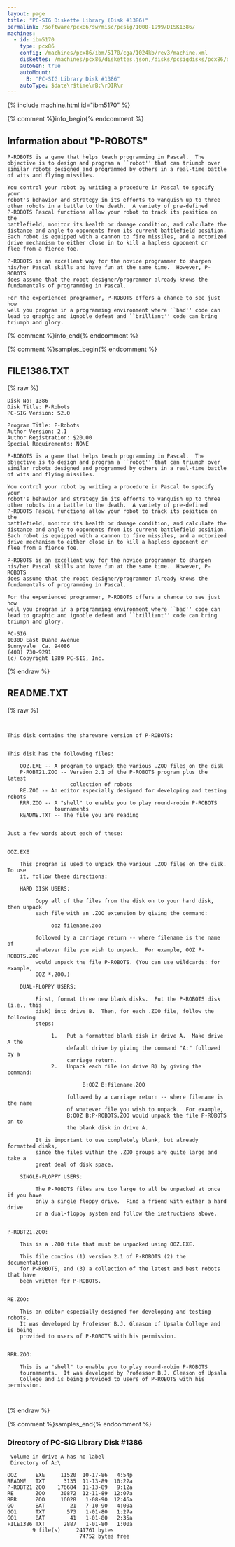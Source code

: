 ```yaml
---
layout: page
title: "PC-SIG Diskette Library (Disk #1386)"
permalink: /software/pcx86/sw/misc/pcsig/1000-1999/DISK1386/
machines:
  - id: ibm5170
    type: pcx86
    config: /machines/pcx86/ibm/5170/cga/1024kb/rev3/machine.xml
    diskettes: /machines/pcx86/diskettes.json,/disks/pcsigdisks/pcx86/diskettes.json
    autoGen: true
    autoMount:
      B: "PC-SIG Library Disk #1386"
    autoType: $date\r$time\rB:\rDIR\r
---
```


{% include machine.html id="ibm5170" %}

{% comment %}info_begin{% endcomment %}

## Information about "P-ROBOTS"

    P-ROBOTS is a game that helps teach programming in Pascal.  The
    objective is to design and program a ``robot'' that can triumph over
    similar robots designed and programmed by others in a real-time battle
    of wits and flying missiles.
    
    You control your robot by writing a procedure in Pascal to specify your
    robot's behavior and strategy in its efforts to vanquish up to three
    other robots in a battle to the death.  A variety of pre-defined
    P-ROBOTS Pascal functions allow your robot to track its position on the
    battlefield, monitor its health or damage condition, and calculate the
    distance and angle to opponents from its current battlefield position.
    Each robot is equipped with a cannon to fire missiles, and a motorized
    drive mechanism to either close in to kill a hapless opponent or
    flee from a fierce foe.
    
    P-ROBOTS is an excellent way for the novice programmer to sharpen
    his/her Pascal skills and have fun at the same time.  However, P-ROBOTS
    does assume that the robot designer/programmer already knows the
    fundamentals of programming in Pascal.
    
    For the experienced programmer, P-ROBOTS offers a chance to see just how
    well you program in a programming environment where ``bad'' code can
    lead to graphic and ignoble defeat and ``brilliant'' code can bring
    triumph and glory.
{% comment %}info_end{% endcomment %}

{% comment %}samples_begin{% endcomment %}

## FILE1386.TXT

{% raw %}
```
Disk No: 1386                                                           
Disk Title: P-Robots                                                    
PC-SIG Version: S2.0                                                    
                                                                        
Program Title: P-Robots                                                 
Author Version: 2.1                                                     
Author Registration: $20.00                                             
Special Requirements: NONE                                              
                                                                        
P-ROBOTS is a game that helps teach programming in Pascal.  The         
objective is to design and program a ``robot'' that can triumph over    
similar robots designed and programmed by others in a real-time battle  
of wits and flying missiles.                                            
                                                                        
You control your robot by writing a procedure in Pascal to specify your 
robot's behavior and strategy in its efforts to vanquish up to three    
other robots in a battle to the death.  A variety of pre-defined        
P-ROBOTS Pascal functions allow your robot to track its position on the 
battlefield, monitor its health or damage condition, and calculate the  
distance and angle to opponents from its current battlefield position.  
Each robot is equipped with a cannon to fire missiles, and a motorized  
drive mechanism to either close in to kill a hapless opponent or        
flee from a fierce foe.                                                 
                                                                        
P-ROBOTS is an excellent way for the novice programmer to sharpen       
his/her Pascal skills and have fun at the same time.  However, P-ROBOTS 
does assume that the robot designer/programmer already knows the        
fundamentals of programming in Pascal.                                  
                                                                        
For the experienced programmer, P-ROBOTS offers a chance to see just how
well you program in a programming environment where ``bad'' code can    
lead to graphic and ignoble defeat and ``brilliant'' code can bring     
triumph and glory.                                                      
                                                                        
PC-SIG                                                                  
1030D East Duane Avenue                                                 
Sunnyvale  Ca. 94086                                                    
(408) 730-9291                                                          
(c) Copyright 1989 PC-SIG, Inc.                                         
```
{% endraw %}

## README.TXT

{% raw %}
```


This disk contains the shareware version of P-ROBOTS:
 
 
This disk has the following files:

    OOZ.EXE -- A program to unpack the various .ZOO files on the disk
    P-ROBT21.ZOO -- Version 2.1 of the P-ROBOTS program plus the latest
                    collection of robots
    RE.ZOO -- An editor especially designed for developing and testing robots
    RRR.ZOO -- A "shell" to enable you to play round-robin P-ROBOTS
               tournaments
    README.TXT -- The file you are reading


Just a few words about each of these:


OOZ.EXE

    This program is used to unpack the various .ZOO files on the disk.  To use
    it, follow these directions:

    HARD DISK USERS:
         
         Copy all of the files from the disk on to your hard disk, then unpack
         each file with an .ZOO extension by giving the command:

              ooz filename.zoo

         followed by a carriage return -- where filename is the name of
         whatever file you wish to unpack.  For example, OOZ P-ROBOTS.ZOO
         would unpack the file P-ROBOTS. (You can use wildcards: for example,
         OOZ *.ZOO.)

    DUAL-FLOPPY USERS:

         First, format three new blank disks.  Put the P-ROBOTS disk (i.e., this
         disk) into drive B.  Then, for each .ZOO file, follow the following
         steps:

              1.   Put a formatted blank disk in drive A.  Make drive A the
                   default drive by giving the command "A:" followed by a
                   carriage return.
              2.   Unpack each file (on drive B) by giving the command:

                        B:OOZ B:filename.ZOO

                   followed by a carriage return -- where filename is the name
                   of whatever file you wish to unpack.  For example, 
                   B:OOZ B:P-ROBOTS.ZOO would unpack the file P-ROBOTS on to
                   the blank disk in drive A.

         It is important to use completely blank, but already formatted disks,
         since the files within the .ZOO groups are quite large and take a
         great deal of disk space.

    SINGLE-FLOPPY USERS:

         The P-ROBOTS files are too large to all be unpacked at once if you have
         only a single floppy drive.  Find a friend with either a hard drive 
         or a dual-floppy system and follow the instructions above. 


P-ROBT21.ZOO:

    This is a .ZOO file that must be unpacked using OOZ.EXE.
    
    This file contins (1) version 2.1 of P-ROBOTS (2) the documentation
    for P-ROBOTS, and (3) a collection of the latest and best robots that have
    been written for P-ROBOTS.

 
RE.ZOO:

    This an editor especially designed for developing and testing robots.
    It was developed by Professor B.J. Gleason of Upsala College and is being
    provided to users of P-ROBOTS with his permission.


RRR.ZOO:

    This is a "shell" to enable you to play round-robin P-ROBOTS
    tournaments.  It was developed by Professor B.J. Gleason of Upsala
    College and is being provided to users of P-ROBOTS with his permission.



```
{% endraw %}

{% comment %}samples_end{% endcomment %}

### Directory of PC-SIG Library Disk #1386

     Volume in drive A has no label
     Directory of A:\

    OOZ      EXE     11520  10-17-86   4:54p
    README   TXT      3135  11-13-89  10:22a
    P-ROBT21 ZOO    176684  11-13-89   9:12a
    RE       ZOO     30872  12-11-89  12:07a
    RRR      ZOO     16028   1-08-90  12:46a
    GO       BAT        21   7-10-90   4:00a
    GO1      TXT       573   1-01-80   1:27a
    GO1      BAT        41   1-01-80   2:35a
    FILE1386 TXT      2887   1-01-80   1:00a
            9 file(s)     241761 bytes
                           74752 bytes free
